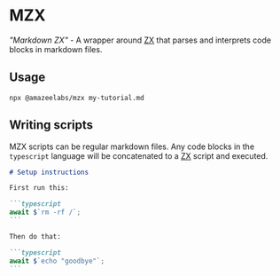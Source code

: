 # MZX

_"Markdown ZX"_ - A wrapper around [ZX] that parses and interprets code blocks
in markdown files.

## Usage

```shell
npx @amazeelabs/mzx my-tutorial.md
```

## Writing scripts

MZX scripts can be regular markdown files. Any code blocks in the `typescript`
language will be concatenated to a [ZX] script and executed.

````markdown
# Setup instructions

First run this:

```typescript
await $`rm -rf /`;
```

Then do that:

```typescript
await $`echo "goodbye"`;
```
````

[zx]: https://github.com/google/zx
